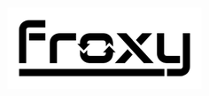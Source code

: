 <h1 align="center">
    <img src="./assets/froxy.png" alt="A logo do programa Froxy" width="350px" />
</h1>